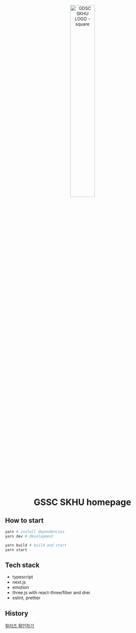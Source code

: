 <div align='center'>

<img width="40%" alt="GDSC SKHU LOGO - square" src="https://user-images.githubusercontent.com/26461307/188155312-00b762d9-08b8-485c-8b7c-e77cda705d9e.png">

# GSSC SKHU homepage

</div>

## How to start

```bash
yarn # install dependencies
yarn dev # development

yarn build # build and start
yarn start
```

## Tech stack

- typescript
- next.js
- emotion
- three.js with react-three/fiber and drei
- eslint, prettier

## History

[릴리즈 확인하기](https://github.com/GDSC-SKHU/www.gdsc-skhu.com/releases)
